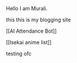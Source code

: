 Hello I am Murali.

this this is my blogging site

[[AI Attendance Bot]]

[[Isekai anime list]]

testing ofc